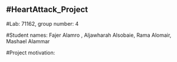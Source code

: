 #HeartAttack_Project
-------------------------------------------------------------------------------------------------------------------------------------------------------------------
#Lab: 71162, group number: 4

#Student names: Fajer Alamro , Aljawharah Alsobaie, Rama Alomair, Mashael Alammar

#Project motivation: 
